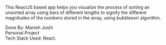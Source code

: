 This ReactJS based app helps you visualize the process of sorting an unsorted array using bars of different lengths to signify the different magnitudes of the numbers stored in the array, using bubblesort algorithm.  

Done By: Manish Joshi  
Personal Project  
Tech Stack Used: React.  
